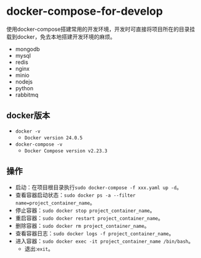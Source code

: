 # docker-compose-for-develop
使用docker-compose搭建常用的开发环境，开发时可直接将项目所在的目录挂载到docker，免去本地搭建开发环境的麻烦。
- mongodb
- mysql
- redis
- nginx
- minio
- nodejs
- python
- rabbitmq

## docker版本
- `docker -v`
  - `Docker version 24.0.5`
- `docker-compose -v`
  - `Docker Compose version v2.23.3`

## 操作
- 启动：在项目根目录执行`sudo docker-compose -f xxx.yaml up -d`。
- 查看容器启动状态：`sudo docker ps -a --filter name=project_container_name`。
- 停止容器：`sudo docker stop project_container_name`。
- 重启容器：`sudo docker restart project_container_name`。
- 删除容器：`sudo docker rm project_container_name`。
- 查看容器日志：`sudo docker logs -f project_container_name`。
- 进入容器：`sudo docker exec -it project_container_name /bin/bash`。
  - 退出:`exit`。
